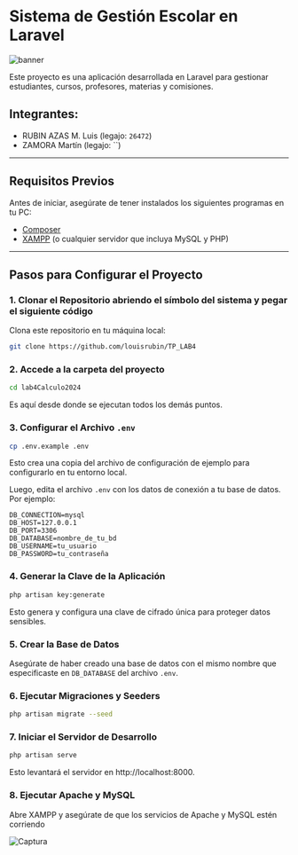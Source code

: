 # **Sistema de Gestión Escolar en Laravel**

![banner](https://github.com/user-attachments/assets/99aaaf56-729e-4620-b3b3-0a7e22f96121)

Este proyecto es una aplicación desarrollada en Laravel para gestionar estudiantes, cursos, profesores, materias y comisiones.

## Integrantes:
- RUBIN AZAS M. Luis (legajo: `26472`)
- ZAMORA Martín (legajo: ``)

---

## **Requisitos Previos**
Antes de iniciar, asegúrate de tener instalados los siguientes programas en tu PC:

- [Composer](https://getcomposer.org/)
- [XAMPP](https://www.apachefriends.org/index.html) (o cualquier servidor que incluya MySQL y PHP)

---

## **Pasos para Configurar el Proyecto**

### **1. Clonar el Repositorio abriendo el símbolo del sistema y pegar el siguiente código**
Clona este repositorio en tu máquina local:
```bash
git clone https://github.com/louisrubin/TP_LAB4
```
### **2. Accede a la carpeta del proyecto**
```bash
cd lab4Calculo2024
```
Es aquí desde donde se ejecutan todos los demás puntos.

### **3. Configurar el Archivo `.env`**
```bash
cp .env.example .env
```
Esto crea una copia del archivo de configuración de ejemplo para configurarlo en tu entorno local.

Luego, edita el archivo `.env` con los datos de conexión a tu base de datos. Por ejemplo:
```env
DB_CONNECTION=mysql
DB_HOST=127.0.0.1
DB_PORT=3306
DB_DATABASE=nombre_de_tu_bd
DB_USERNAME=tu_usuario
DB_PASSWORD=tu_contraseña
```

### **4. Generar la Clave de la Aplicación**
```bash
php artisan key:generate
```
Esto genera y configura una clave de cifrado única para proteger datos sensibles.

### **5. Crear la Base de Datos**
Asegúrate de haber creado una base de datos con el mismo nombre que especificaste en `DB_DATABASE` del archivo `.env`.

### **6. Ejecutar Migraciones y Seeders**
```bash
php artisan migrate --seed
```

### **7. Iniciar el Servidor de Desarrollo**
```bash
php artisan serve
```

Esto levantará el servidor en http://localhost:8000.

### **8. Ejecutar Apache y MySQL**
Abre XAMPP y asegúrate de que los servicios de Apache y MySQL estén corriendo

![Captura](https://github.com/user-attachments/assets/e073cded-74cc-45ce-a335-269b3c681b5c)
